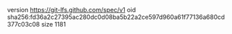 version https://git-lfs.github.com/spec/v1
oid sha256:fd36a2c27395ac280dc0d08ba5b22a2ce597d960a61f77136a680cd377c03c08
size 1181
